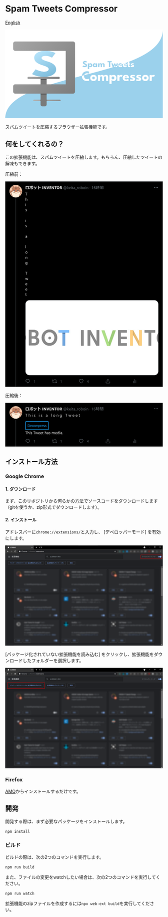 # Spam Tweets Compressor

[English](README.md)

![logo](image/logo.svg)

スパムツイートを圧縮するブラウザー拡張機能です。

## 何をしてくれるの？

この拡張機能は、スパムツイートを圧縮します。もちろん、圧縮したツイートの解凍もできます。

圧縮前：

![Screenshot](image/for_readme/long_tweet_uncompressed.png)

圧縮後：

![Screenshot](image/for_readme/long_tweet_compressed.png)

## インストール方法

### Google Chrome

#### 1. ダウンロード

まず、このリポジトリから何らかの方法でソースコードをダウンロードします（gitを使うか、zip形式でダウンロードします）。

#### 2. インストール

アドレスバーに``chrome://extensions/``と入力し、 [デベロッパーモード] を有効にします。

![Screenshot](image/for_readme/chrome_extensions.png)

[パッケージ化されていない拡張機能を読み込む] をクリックし、拡張機能をダウンロードしたフォルダーを選択します。

![Screenshot](image/for_readme/chrome_extensions2.png)

### Firefox

[AMO](https://addons.mozilla.org/ja/firefox/addon/spam-tweets-compressor/)からインストールするだけです。

## 開発

開発する際は、まず必要なパッケージをインストールします。

```
npm install
```

### ビルド

ビルドの際は、次の2つのコマンドを実行します。

```
npm run build
```

また、ファイルの変更をwatchしたい場合は、次の2つのコマンドを実行してください。

```
npm run watch
```

拡張機能のzipファイルを作成するには``npx web-ext build``を実行してください。
